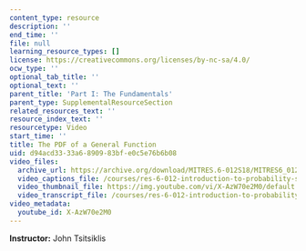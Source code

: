 ```yaml
---
content_type: resource
description: ''
end_time: ''
file: null
learning_resource_types: []
license: https://creativecommons.org/licenses/by-nc-sa/4.0/
ocw_type: ''
optional_tab_title: ''
optional_text: ''
parent_title: 'Part I: The Fundamentals'
parent_type: SupplementalResourceSection
related_resources_text: ''
resource_index_text: ''
resourcetype: Video
start_time: ''
title: The PDF of a General Function
uid: d94acd33-33a6-8909-83bf-e0c5e76b6b08
video_files:
  archive_url: https://archive.org/download/MITRES.6-012S18/MITRES6_012S18_L11-05_300k.mp4
  video_captions_file: /courses/res-6-012-introduction-to-probability-spring-2018/9cb6abc35676510a94f9e3e389c703b1_X-AzW70e2M0.vtt
  video_thumbnail_file: https://img.youtube.com/vi/X-AzW70e2M0/default.jpg
  video_transcript_file: /courses/res-6-012-introduction-to-probability-spring-2018/3a378906dccfea4291ec8d2dfb6bdbb9_X-AzW70e2M0.pdf
video_metadata:
  youtube_id: X-AzW70e2M0
---
```


**Instructor:** John Tsitsiklis

